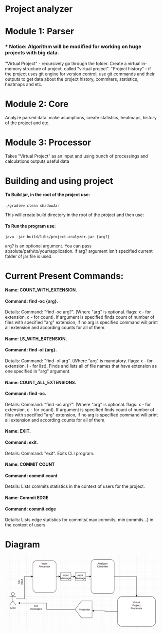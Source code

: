 # Project analyzer

# Module 1: Parser
### * Notice: Algorithm will be modified for working on huge projects with big data.

"Virtual Project" - recursively go through the folder. Create a virtual in-memory structure of project.  called "virtual project".
"Project history" - if the project uses git engine for version control, use git commands and their outputs to get data about the project history, commiters, statistics, heatmaps and etc.

# Module 2: Core

Analyze parsed data. make asumptions, create statistics, heatmaps, history of the project and etc.

# Module 3: Processor

Takes "Virtual Project" as an input and using bunch of processings and calculations outputs useful data


# Building and using project
#### To Build jar, in the root of the project use:
    ./gradlew clean shadowJar
This will create build directory in the root of the project and then use:
#### To Run the program use:
    java -jar build/libs/project-analyzer.jar {arg?}
arg? is an optional argument. You can pass absolute/path/to/your/application. If arg? argument isn't specified current folder of jar file is used.
# Current Present Commands:
#### Name: COUNT_WITH_EXTENSION.
#### Command: find -xc {arg}.
Details:  Command: "find -xc arg?". (Where "arg" is optional. flags: x - for extension, c - for count). If argument is specified finds count of number of files with specified "arg" extension, if no arg is specified command will print all extension and according counts for all of them.

#### Name: LS_WITH_EXTENSION.
#### Command: find -xl {arg}.
Details:  Command: "find -xl arg". (Where "arg" is mandatory. flags: x - for extension, l - for list). Finds and lists all of file names that have extension as one specified in "arg" argument.

#### Name: COUNT_ALL_EXTENSIONS.
#### Command: find -xc.
Details:  Command: "find -xc arg?". (Where "arg" is optional. flags: x - for extension, c - for count). If argument is specified finds count of number of files with specified "arg" extension, if no arg is specified command will print all extension and according counts for all of them.

#### Name: EXIT.
#### Command: exit.
Details:  Command: "exit". Exits CLI program.

#### Name: COMMIT COUNT
#### Command: commit count
Details: Lists commits statistics in the context of users for the project.

#### Name: Commit EDGE
#### Command: commit edge
Details: Lists edge statistics for commits( max commits, min commits...) in the context of users.

# Diagram
![flow diagram](./statics/diagram.png)
